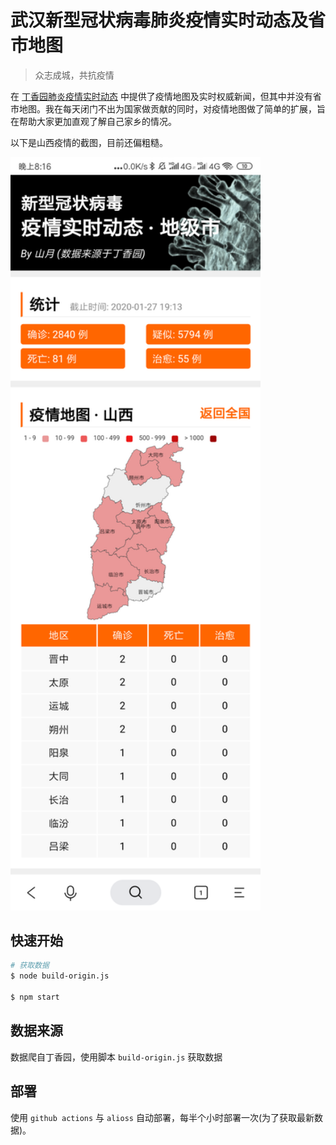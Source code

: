 # 武汉新型冠状病毒肺炎疫情实时动态及省市地图

> 众志成城，共抗疫情

在 [丁香园肺炎疫情实时动态](https://3g.dxy.cn/newh5/view/pneumonia?from=timeline) 中提供了疫情地图及实时权威新闻，但其中并没有省市地图。我在每天闭门不出为国家做贡献的同时，对疫情地图做了简单的扩展，旨在帮助大家更加直观了解自己家乡的情况。

以下是山西疫情的截图，目前还偏粗糙。

<img src="./screen.png" width="400">

## 快速开始

``` bash
# 获取数据
$ node build-origin.js

$ npm start
```

## 数据来源

数据爬自丁香园，使用脚本 `build-origin.js` 获取数据

## 部署

使用 `github actions` 与 `alioss` 自动部署，每半个小时部署一次(为了获取最新数据)。
